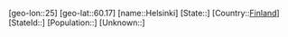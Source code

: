 ﻿---
location: [60.17,25]
type: City
tags:
- geo/City


SpocWebEntityId: 30882
isDeleted: false
confidential: public

---
[geo-lon::25]
[geo-lat::60.17]
[name::Helsinki]
[State::]
[Country::[Finland](geo/Continent/Europe/Finland.md)]
[StateId::]
[Population::]
[Unknown::]

